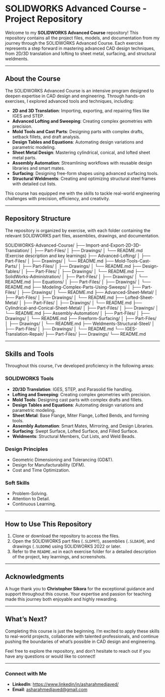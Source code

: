# SOLIDWORKS Advanced Course - Project Repository  

Welcome to my **SOLIDWORKS Advanced Course** repository! This repository contains all the project files, models, and documentation from my journey through the SOLIDWORKS Advanced Course. Each exercise represents a step forward in mastering advanced CAD design techniques, from 2D/3D translation and lofting to sheet metal, surfacing, and structural weldments.  

---

## **About the Course**  
The SOLIDWORKS Advanced Course is an intensive program designed to deepen expertise in CAD design and engineering. Through hands-on exercises, I explored advanced tools and techniques, including:  
- **2D and 3D Translation**: Importing, exporting, and repairing files like IGES and STEP.  
- **Advanced Lofting and Sweeping**: Creating complex geometries with precision.  
- **Mold Tools and Cast Parts**: Designing parts with complex drafts, setback fillets, and draft analysis.  
- **Design Tables and Equations**: Automating design variations and parametric modeling.  
- **Sheet Metal Design**: Mastering cylindrical, conical, and lofted sheet metal parts.  
- **Assembly Automation**: Streamlining workflows with reusable design libraries and smart mates.  
- **Surfacing**: Designing free-form shapes using advanced surfacing tools.  
- **Structural Weldments**: Creating and optimizing structural steel frames with detailed cut lists.  

This course has equipped me with the skills to tackle real-world engineering challenges with precision, efficiency, and creativity.  

---

## **Repository Structure**  
The repository is organized by exercise, with each folder containing the relevant SOLIDWORKS part files, assemblies, drawings, and documentation.  

SOLIDWORKS-Advanced-Course/
├── Import-and-Export-2D-3D-Translation/
│   ├── Part-Files/
│   ├── Drawings/
│   └── README.md (Exercise description and key learnings)
├── Advanced-Lofting/
│   ├── Part-Files/
│   ├── Drawings/
│   └── README.md
├── Mold-Tools-Cast-Parts/
│   ├── Part-Files/
│   ├── Drawings/
│   └── README.md
├── Design-Tables/
│   ├── Part-Files/
│   ├── Drawings/
│   └── README.md
├── SolidWorks-Administration/
│   ├── Part-Files/
│   ├── Drawings/
│   └── README.md
├── Equations/
│   ├── Part-Files/
│   ├── Drawings/
│   └── README.md
├── Modeling-Complex-Parts-Using-Sweeps/
│   ├── Part-Files/
│   ├── Drawings/
│   └── README.md
├── Advanced-Sheet-Metal/
│   ├── Part-Files/
│   ├── Drawings/
│   └── README.md
├── Lofted-Sheet-Metal/
│   ├── Part-Files/
│   ├── Drawings/
│   └── README.md
├── Cylindrical-and-Conical-Sheet-Metal/
│   ├── Part-Files/
│   ├── Drawings/
│   └── README.md
├── Assembly-Automation/
│   ├── Part-Files/
│   ├── Drawings/
│   └── README.md
├── Freeform-Surfacing/
│   ├── Part-Files/
│   ├── Drawings/
│   └── README.md
├── Weldments-Structural-Steel/
│   ├── Part-Files/
│   ├── Drawings/
│   └── README.md
└── IGES-Translation-Repair/
    ├── Part-Files/
    ├── Drawings/
    └── README.md


---

## **Skills and Tools**  
Throughout this course, I’ve developed proficiency in the following areas:  

### **SOLIDWORKS Tools**  
- **2D/3D Translation**: IGES, STEP, and Parasolid file handling.  
- **Lofting and Sweeping**: Creating complex geometries with precision.  
- **Mold Tools**: Designing cast parts with complex drafts and fillets.  
- **Design Tables and Equations**: Automating design variations and parametric modeling.  
- **Sheet Metal**: Base Flange, Miter Flange, Lofted Bends, and forming tools.  
- **Assembly Automation**: Smart Mates, Mirroring, and Design Libraries.  
- **Surfacing**: Swept Surface, Lofted Surface, and Filled Surface.  
- **Weldments**: Structural Members, Cut Lists, and Weld Beads.  

### **Design Principles**  
- Geometric Dimensioning and Tolerancing (GD&T).  
- Design for Manufacturability (DFM).  
- Cost and Time Optimization.  

### **Soft Skills**  
- Problem-Solving.  
- Attention to Detail.  
- Continuous Learning.  

---

## **How to Use This Repository**  
1. Clone or download the repository to access the files.  
2. Open the SOLIDWORKS part files (`.SLDPRT`), assemblies (`.SLDASM`), and drawings (`.SLDDRW`) using SOLIDWORKS 2022 or later.  
3. Refer to the `README.md` in each exercise folder for a detailed description of the project, key learnings, and screenshots.  

---

## **Acknowledgments**  
A huge thank you to **Christopher Sikora** for the exceptional guidance and support throughout this course. Your expertise and passion for teaching made this journey both enjoyable and highly rewarding.  

---

## **What’s Next?**  
Completing this course is just the beginning. I’m excited to apply these skills to real-world projects, collaborate with talented professionals, and continue pushing the boundaries of what’s possible in CAD design and engineering.  

Feel free to explore the repository, and don’t hesitate to reach out if you have any questions or would like to connect!  

---

### **Connect with Me**  
- **LinkedIn**:  https://www.linkedin/in/asharahmedjaved/
- **Email**: asharahmedjaved@gmail.com 
